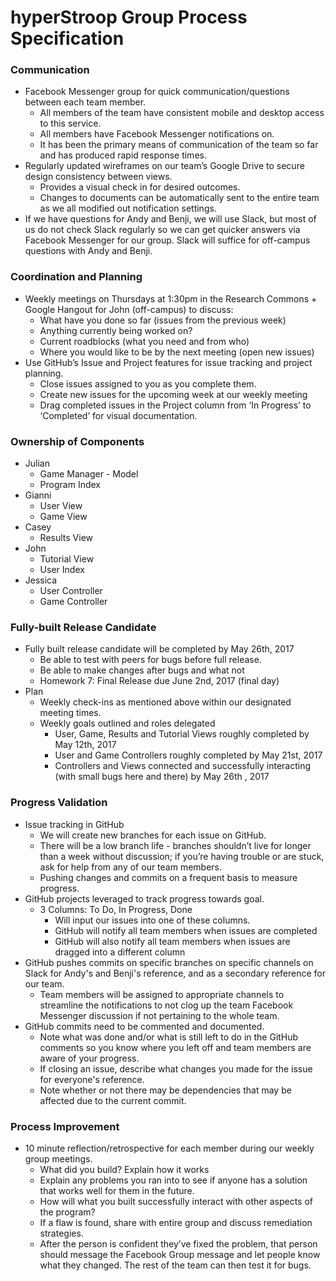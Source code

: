 # hyperStroop Group Process Specification

### Communication
* Facebook Messenger group for quick communication/questions between each team member. 
    * All members of the team have consistent mobile and desktop access to this service.
    * All members have Facebook Messenger notifications on.
    * It has been the primary means of communication of the team so far and has produced rapid response times.
* Regularly updated wireframes on our team’s Google Drive to secure design consistency between views.
    * Provides a visual check in for desired outcomes.
    * Changes to documents can be automatically sent to the entire team as we all modified out notification settings.
* If we have questions for Andy and Benji, we will use Slack, but most of us do not check Slack regularly so we can get quicker answers via Facebook Messenger for our group. Slack will suffice for off-campus questions with Andy and Benji. 

### Coordination and Planning
* Weekly meetings on Thursdays at 1:30pm in the Research Commons + Google Hangout for John (off-campus) to discuss:
    * What have you done so far (issues from the previous week)
    * Anything currently being worked on?
    * Current roadblocks (what you need and from who)
    * Where you would like to be by the next meeting (open new issues)
* Use GitHub’s Issue and Project features for issue tracking and project planning. 
    * Close issues assigned to you as you complete them.
    * Create new issues for the upcoming week at our weekly meeting
    * Drag completed issues in the Project column from ‘In Progress’ to ‘Completed’ for visual documentation.

### Ownership of Components
* Julian
    * Game Manager - Model
    * Program Index
* Gianni
    * User View
    * Game View
* Casey
    * Results View
* John
    * Tutorial View
    * User Index
* Jessica
    * User Controller
    * Game Controller
    
### Fully-built Release Candidate
* Fully built release candidate will be completed by May 26th, 2017
    * Be able to test with peers for bugs before full release.
    * Be able to make changes after bugs and what not
    * Homework 7: Final Release due June 2nd, 2017 (final day)
* Plan
    * Weekly check-ins as mentioned above within our designated meeting times.
    * Weekly goals outlined and roles delegated
        * User, Game, Results and Tutorial Views roughly completed by May 12th, 2017
        * User and Game Controllers roughly completed by May 21st, 2017
        * Controllers and Views connected and successfully interacting (with small bugs here and there) by May 26th , 2017

### Progress Validation
* Issue tracking in GitHub
    * We will create new branches for each issue on GitHub.
    * There will be a low branch life - branches shouldn’t live for longer than a week without discussion; if you’re having trouble or are stuck, ask for help from any of our team members.
    * Pushing changes and commits on a frequent basis to measure progress.
* GitHub projects leveraged to track progress towards goal.
    * 3 Columns: To Do, In Progress, Done
        * Will input our issues into one of these columns.
        * GitHub will notify all team members when issues are completed
        * GitHub will also notify all team members when issues are dragged into a different column
* GitHub pushes commits on specific branches on specific channels on Slack for Andy's and Benji's reference, and as a secondary reference for our team.
    * Team members will be assigned to appropriate channels to streamline the notifications to not clog up the team Facebook Messenger discussion if not pertaining to the whole team.
* GitHub commits need to be commented and documented.
    * Note what was done and/or what is still left to do in the GitHub comments so you know where you left off and team members are aware of your progress.
    * If closing an issue, describe what changes you made for the issue for everyone's reference.
    * Note whether or not there may be dependencies that may be affected due to the current commit.

### Process Improvement
* 10 minute reflection/retrospective for each member during our weekly group meetings.
    * What did you build? Explain how it works
    * Explain any problems you ran into to see if anyone has a solution that works well for them in the future.
    * How will what you built successfully interact with other aspects of the program?
    * If a flaw is found, share with entire group and discuss remediation strategies.
    * After the person is confident they’ve fixed the problem, that person should message the Facebook Group message and let people know what they changed. The rest of the team can then test it for bugs.



